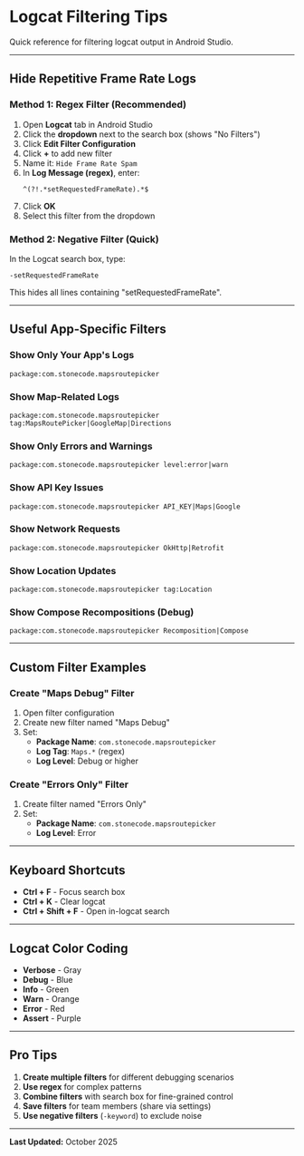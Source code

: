# Logcat Filtering Tips

Quick reference for filtering logcat output in Android Studio.

---

## Hide Repetitive Frame Rate Logs

### Method 1: Regex Filter (Recommended)

1. Open **Logcat** tab in Android Studio
2. Click the **dropdown** next to the search box (shows "No Filters")
3. Click **Edit Filter Configuration**
4. Click **+** to add new filter
5. Name it: `Hide Frame Rate Spam`
6. In **Log Message (regex)**, enter:
   ```regex
   ^(?!.*setRequestedFrameRate).*$
   ```
7. Click **OK**
8. Select this filter from the dropdown

### Method 2: Negative Filter (Quick)

In the Logcat search box, type:
```
-setRequestedFrameRate
```

This hides all lines containing "setRequestedFrameRate".

---

## Useful App-Specific Filters

### Show Only Your App's Logs
```
package:com.stonecode.mapsroutepicker
```

### Show Map-Related Logs
```
package:com.stonecode.mapsroutepicker tag:MapsRoutePicker|GoogleMap|Directions
```

### Show Only Errors and Warnings
```
package:com.stonecode.mapsroutepicker level:error|warn
```

### Show API Key Issues
```
package:com.stonecode.mapsroutepicker API_KEY|Maps|Google
```

### Show Network Requests
```
package:com.stonecode.mapsroutepicker OkHttp|Retrofit
```

### Show Location Updates
```
package:com.stonecode.mapsroutepicker tag:Location
```

### Show Compose Recompositions (Debug)
```
package:com.stonecode.mapsroutepicker Recomposition|Compose
```

---

## Custom Filter Examples

### Create "Maps Debug" Filter
1. Open filter configuration
2. Create new filter named "Maps Debug"
3. Set:
   - **Package Name**: `com.stonecode.mapsroutepicker`
   - **Log Tag**: `Maps.*` (regex)
   - **Log Level**: Debug or higher

### Create "Errors Only" Filter
1. Create filter named "Errors Only"
2. Set:
   - **Package Name**: `com.stonecode.mapsroutepicker`
   - **Log Level**: Error

---

## Keyboard Shortcuts

- **Ctrl + F** - Focus search box
- **Ctrl + K** - Clear logcat
- **Ctrl + Shift + F** - Open in-logcat search

---

## Logcat Color Coding

- **Verbose** - Gray
- **Debug** - Blue
- **Info** - Green
- **Warn** - Orange
- **Error** - Red
- **Assert** - Purple

---

## Pro Tips

1. **Create multiple filters** for different debugging scenarios
2. **Use regex** for complex patterns
3. **Combine filters** with search box for fine-grained control
4. **Save filters** for team members (share via settings)
5. **Use negative filters** (`-keyword`) to exclude noise

---

**Last Updated:** October 2025

